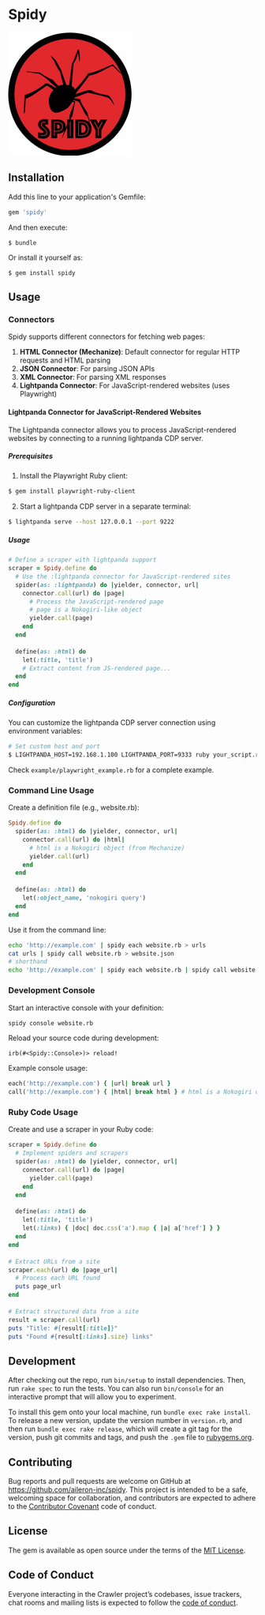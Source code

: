 # Spidy

![logo](https://github.com/aileron-inc/spidy/raw/master/spidy.png)

## Installation

Add this line to your application's Gemfile:

```ruby
gem 'spidy'
```

And then execute:

    $ bundle

Or install it yourself as:

    $ gem install spidy

## Usage

### Connectors

Spidy supports different connectors for fetching web pages:

1. **HTML Connector (Mechanize)**: Default connector for regular HTTP requests and HTML parsing
2. **JSON Connector**: For parsing JSON APIs
3. **XML Connector**: For parsing XML responses
4. **Lightpanda Connector**: For JavaScript-rendered websites (uses Playwright)

#### Lightpanda Connector for JavaScript-Rendered Websites

The Lightpanda connector allows you to process JavaScript-rendered websites by connecting to a running lightpanda CDP server.

##### Prerequisites

1. Install the Playwright Ruby client:

```bash
$ gem install playwright-ruby-client
```

2. Start a lightpanda CDP server in a separate terminal:

```bash
$ lightpanda serve --host 127.0.0.1 --port 9222
```

##### Usage

```ruby
# Define a scraper with lightpanda support
scraper = Spidy.define do
  # Use the :lightpanda connector for JavaScript-rendered sites
  spider(as: :lightpanda) do |yielder, connector, url|
    connector.call(url) do |page|
      # Process the JavaScript-rendered page
      # page is a Nokogiri-like object
      yielder.call(page)
    end
  end

  define(as: :html) do
    let(:title, 'title')
    # Extract content from JS-rendered page...
  end
end
```

##### Configuration

You can customize the lightpanda CDP server connection using environment variables:

```bash
# Set custom host and port
$ LIGHTPANDA_HOST=192.168.1.100 LIGHTPANDA_PORT=9333 ruby your_script.rb
```

Check `example/playwright_example.rb` for a complete example.

### Command Line Usage

Create a definition file (e.g., website.rb):
```rb
Spidy.define do
  spider(as: :html) do |yielder, connector, url|
    connector.call(url) do |html|
      # html is a Nokogiri object (from Mechanize)
      yielder.call(url)
    end
  end

  define(as: :html) do
    let(:object_name, 'nokogiri query')
  end
end
```

Use it from the command line:
```bash
echo 'http://example.com' | spidy each website.rb > urls
cat urls | spidy call website.rb > website.json
# shorthand
echo 'http://example.com' | spidy each website.rb | spidy call website.rb | jq .
```

### Development Console

Start an interactive console with your definition:
```bash
spidy console website.rb
```

Reload your source code during development:
```
irb(#<Spidy::Console>)> reload!
```

Example console usage:
```rb
each('http://example.com') { |url| break url }
call('http://example.com') { |html| break html } # html is a Nokogiri object (from Mechanize)
```

### Ruby Code Usage

Create and use a scraper in your Ruby code:
```rb
scraper = Spidy.define do
  # Implement spiders and scrapers
  spider(as: :html) do |yielder, connector, url|
    connector.call(url) do |page|
      yielder.call(page)
    end
  end
  
  define(as: :html) do
    let(:title, 'title')
    let(:links) { |doc| doc.css('a').map { |a| a['href'] } }
  end
end

# Extract URLs from a site
scraper.each(url) do |page_url|
  # Process each URL found
  puts page_url
end

# Extract structured data from a site
result = scraper.call(url)
puts "Title: #{result[:title]}"
puts "Found #{result[:links].size} links"
```

## Development

After checking out the repo, run `bin/setup` to install dependencies. Then, run `rake spec` to run the tests. You can also run `bin/console` for an interactive prompt that will allow you to experiment.

To install this gem onto your local machine, run `bundle exec rake install`. To release a new version, update the version number in `version.rb`, and then run `bundle exec rake release`, which will create a git tag for the version, push git commits and tags, and push the `.gem` file to [rubygems.org](https://rubygems.org).

## Contributing

Bug reports and pull requests are welcome on GitHub at https://github.com/aileron-inc/spidy. This project is intended to be a safe, welcoming space for collaboration, and contributors are expected to adhere to the [Contributor Covenant](http://contributor-covenant.org) code of conduct.

## License

The gem is available as open source under the terms of the [MIT License](https://opensource.org/licenses/MIT).

## Code of Conduct

Everyone interacting in the Crawler project’s codebases, issue trackers, chat rooms and mailing lists is expected to follow the [code of conduct](https://github.com/aileron-inc/spidy/blob/master/CODE_OF_CONDUCT.md).
